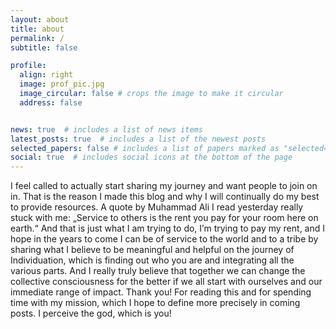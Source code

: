```yaml
---
layout: about
title: about
permalink: /
subtitle: false

profile:
  align: right
  image: prof_pic.jpg
  image_circular: false # crops the image to make it circular
  address: false


news: true  # includes a list of news items
latest_posts: true  # includes a list of the newest posts
selected_papers: false # includes a list of papers marked as "selected={true}"
social: true  # includes social icons at the bottom of the page
---
```

I feel called to actually start sharing my journey and want people to join on in. That is the reason I made this blog and why I will continually do my best to provide resources. A quote by Muhammad Ali I read yesterday really stuck with me: „Service to others is the rent you pay for your room here on earth.“ And that is just what I am trying to do, I’m trying to pay my rent, and I hope in the years to come I can be of service to the world and to a tribe by sharing what I believe to be meaningful and helpful on the journey of Individuation, which is finding out who you are and integrating all the various parts. And I really truly believe that together we can change the collective consciousness for the better if we all start with ourselves and our immediate range of impact. Thank you! For reading this and for spending time with my mission, which I hope to define more precisely in coming posts. I perceive the god, which is you!

<!---
Write your biography here. Tell the world about yourself. Link to your favorite [subreddit](http://reddit.com). You can put a picture in, too. The code is already in, just name your picture `prof_pic.jpg` and put it in the `img/` folder.

Put your address / P.O. box / other info right below your picture. You can also disable any these elements by editing `profile` property of the YAML header of your `_pages/about.md`. Edit `_bibliography/papers.bib` and Jekyll will render your [publications page](/al-folio/publications/) automatically.

Link to your social media connections, too. This theme is set up to use [Font Awesome icons](http://fortawesome.github.io/Font-Awesome/) and [Academicons](https://jpswalsh.github.io/academicons/), like the ones below. Add your Facebook, Twitter, LinkedIn, Google Scholar, or just disable all of them.
--->
